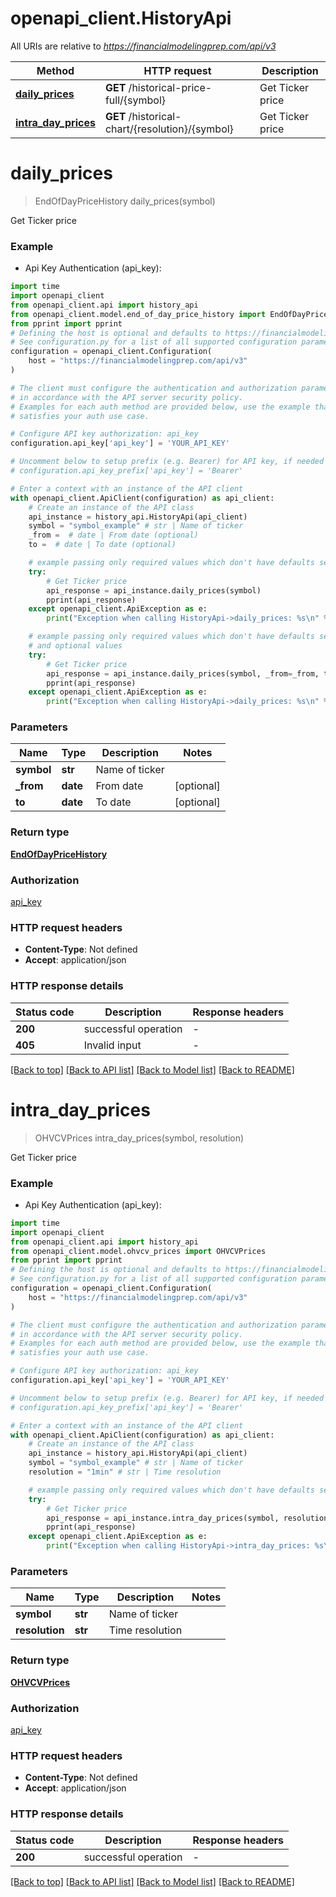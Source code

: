 # openapi_client.HistoryApi

All URIs are relative to *https://financialmodelingprep.com/api/v3*

Method | HTTP request | Description
------------- | ------------- | -------------
[**daily_prices**](HistoryApi.md#daily_prices) | **GET** /historical-price-full/{symbol} | Get Ticker price
[**intra_day_prices**](HistoryApi.md#intra_day_prices) | **GET** /historical-chart/{resolution}/{symbol} | Get Ticker price


# **daily_prices**
> EndOfDayPriceHistory daily_prices(symbol)

Get Ticker price

### Example

* Api Key Authentication (api_key):
```python
import time
import openapi_client
from openapi_client.api import history_api
from openapi_client.model.end_of_day_price_history import EndOfDayPriceHistory
from pprint import pprint
# Defining the host is optional and defaults to https://financialmodelingprep.com/api/v3
# See configuration.py for a list of all supported configuration parameters.
configuration = openapi_client.Configuration(
    host = "https://financialmodelingprep.com/api/v3"
)

# The client must configure the authentication and authorization parameters
# in accordance with the API server security policy.
# Examples for each auth method are provided below, use the example that
# satisfies your auth use case.

# Configure API key authorization: api_key
configuration.api_key['api_key'] = 'YOUR_API_KEY'

# Uncomment below to setup prefix (e.g. Bearer) for API key, if needed
# configuration.api_key_prefix['api_key'] = 'Bearer'

# Enter a context with an instance of the API client
with openapi_client.ApiClient(configuration) as api_client:
    # Create an instance of the API class
    api_instance = history_api.HistoryApi(api_client)
    symbol = "symbol_example" # str | Name of ticker
    _from =  # date | From date (optional)
    to =  # date | To date (optional)

    # example passing only required values which don't have defaults set
    try:
        # Get Ticker price
        api_response = api_instance.daily_prices(symbol)
        pprint(api_response)
    except openapi_client.ApiException as e:
        print("Exception when calling HistoryApi->daily_prices: %s\n" % e)

    # example passing only required values which don't have defaults set
    # and optional values
    try:
        # Get Ticker price
        api_response = api_instance.daily_prices(symbol, _from=_from, to=to)
        pprint(api_response)
    except openapi_client.ApiException as e:
        print("Exception when calling HistoryApi->daily_prices: %s\n" % e)
```


### Parameters

Name | Type | Description  | Notes
------------- | ------------- | ------------- | -------------
 **symbol** | **str**| Name of ticker |
 **_from** | **date**| From date | [optional]
 **to** | **date**| To date | [optional]

### Return type

[**EndOfDayPriceHistory**](EndOfDayPriceHistory.md)

### Authorization

[api_key](../README.md#api_key)

### HTTP request headers

 - **Content-Type**: Not defined
 - **Accept**: application/json


### HTTP response details
| Status code | Description | Response headers |
|-------------|-------------|------------------|
**200** | successful operation |  -  |
**405** | Invalid input |  -  |

[[Back to top]](#) [[Back to API list]](../README.md#documentation-for-api-endpoints) [[Back to Model list]](../README.md#documentation-for-models) [[Back to README]](../README.md)

# **intra_day_prices**
> OHVCVPrices intra_day_prices(symbol, resolution)

Get Ticker price

### Example

* Api Key Authentication (api_key):
```python
import time
import openapi_client
from openapi_client.api import history_api
from openapi_client.model.ohvcv_prices import OHVCVPrices
from pprint import pprint
# Defining the host is optional and defaults to https://financialmodelingprep.com/api/v3
# See configuration.py for a list of all supported configuration parameters.
configuration = openapi_client.Configuration(
    host = "https://financialmodelingprep.com/api/v3"
)

# The client must configure the authentication and authorization parameters
# in accordance with the API server security policy.
# Examples for each auth method are provided below, use the example that
# satisfies your auth use case.

# Configure API key authorization: api_key
configuration.api_key['api_key'] = 'YOUR_API_KEY'

# Uncomment below to setup prefix (e.g. Bearer) for API key, if needed
# configuration.api_key_prefix['api_key'] = 'Bearer'

# Enter a context with an instance of the API client
with openapi_client.ApiClient(configuration) as api_client:
    # Create an instance of the API class
    api_instance = history_api.HistoryApi(api_client)
    symbol = "symbol_example" # str | Name of ticker
    resolution = "1min" # str | Time resolution

    # example passing only required values which don't have defaults set
    try:
        # Get Ticker price
        api_response = api_instance.intra_day_prices(symbol, resolution)
        pprint(api_response)
    except openapi_client.ApiException as e:
        print("Exception when calling HistoryApi->intra_day_prices: %s\n" % e)
```


### Parameters

Name | Type | Description  | Notes
------------- | ------------- | ------------- | -------------
 **symbol** | **str**| Name of ticker |
 **resolution** | **str**| Time resolution |

### Return type

[**OHVCVPrices**](OHVCVPrices.md)

### Authorization

[api_key](../README.md#api_key)

### HTTP request headers

 - **Content-Type**: Not defined
 - **Accept**: application/json


### HTTP response details
| Status code | Description | Response headers |
|-------------|-------------|------------------|
**200** | successful operation |  -  |

[[Back to top]](#) [[Back to API list]](../README.md#documentation-for-api-endpoints) [[Back to Model list]](../README.md#documentation-for-models) [[Back to README]](../README.md)

